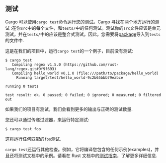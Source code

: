 ## 测试

Cargo 可以使用`cargo test`命令运行您的测试。Cargo 寻找在两个地方运行的测试 :在你`src`中的每个文件，和`tests/`中的任何测试。测试你的`src`文件应该是单元测试，并在`tests/`中的应该是整合式测试。因此，您需要将[package][def-package]导入到`tests`的文件中.

这是在我们的项目中，运行`cargo test`的一个例子，目前没有测试:

```console
$ cargo test
   Compiling regex v1.5.0 (https://github.com/rust-lang/regex.git#9f9f693)
   Compiling hello_world v0.1.0 (file:///path/to/package/hello_world)
     Running target/test/hello_world-9c2b65bbb79eabce

running 0 tests

test result: ok. 0 passed; 0 failed; 0 ignored; 0 measured; 0 filtered out
```

如果我们的项目有测试，我们会看到更多的输出与正确的测试数量.

您还可以通过传递过滤器，来运行特定测试:

```shell
$ cargo test foo
```

这将运行任何匹配的`foo`测试.

`cargo test`还运行其他检查。例如，它将编译您包含的任何示例(examples)，并且还将测试文档中的示例。请看在 Rust 文档中的[测试指南][testing]，了解更多详细信息.

[def-package]: ../appendix/glossary.zh.md#package '"package" (glossary entry)'
[testing]: ../../book/ch11-00-testing.html
